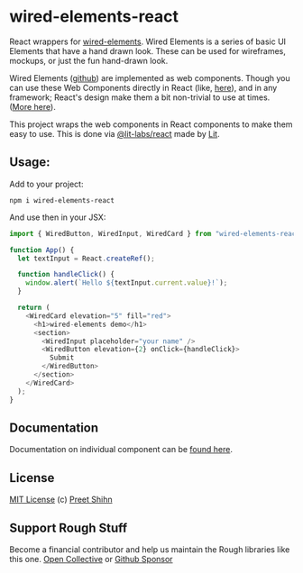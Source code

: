 # wired-elements-react
React wrappers for [wired-elements](https://wiredjs.com). Wired Elements is a series of basic UI Elements that have a hand drawn look. These can be used for wireframes, mockups, or just the fun hand-drawn look. 

Wired Elements ([github](https://github.com/rough-stuff/wired-elements)) are implemented as web components. Though you can use these Web Components directly in React (like, [here](https://codesandbox.io/s/xrll5wyl8w)), and in any framework; React's design make them a bit non-trivial to use at times. ([More here](https://custom-elements-everywhere.com/#react)).

This project wraps the web components in React components to make them easy to use. This is done via [@lit-labs/react](https://github.com/lit/lit/tree/main/packages/labs/react) made by [Lit](https://lit.dev/).

## Usage: 

Add to your project:
```
npm i wired-elements-react
```

And use then in your JSX:
```javascript
import { WiredButton, WiredInput, WiredCard } from "wired-elements-react";

function App() {
  let textInput = React.createRef();

  function handleClick() {
    window.alert(`Hello ${textInput.current.value}!`);
  }

  return (
    <WiredCard elevation="5" fill="red">
      <h1>wired-elements demo</h1>
      <section>
        <WiredInput placeholder="your name" />
        <WiredButton elevation={2} onClick={handleClick}>
          Submit
        </WiredButton>
      </section>
    </WiredCard>
  );
}
```

## Documentation

Documentation on individual component can be [found here](https://github.com/rough-stuff/wired-elements/tree/master/docs).

## License
[MIT License](https://github.com/rough-stuff/wired-elements/blob/master/LICENSE) (c) [Preet Shihn](https://twitter.com/preetster)

## Support Rough Stuff

Become a financial contributor and help us maintain the Rough libraries like this one. [Open Collective](https://opencollective.com/rough) or [Github Sponsor](https://github.com/sponsors/pshihn)
